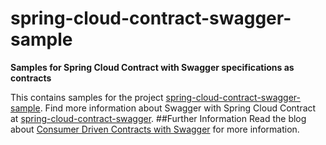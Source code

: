 # spring-cloud-contract-swagger-sample
**Samples for Spring Cloud Contract with Swagger specifications as contracts**

This contains samples for the project [spring-cloud-contract-swagger-sample](https://github.com/SvenBayer/spring-cloud-contract-swagger-sample). Find more information about Swagger with Spring Cloud Contract at [spring-cloud-contract-swagger](https://github.com/SvenBayer/spring-cloud-contract-swagger).
##Further Information
Read the blog about [Consumer Driven Contracts with Swagger](https://svenbayer.blog/cdc-with-swagger) for more information.